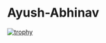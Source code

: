 # Ayush-Abhinav
[![trophy](https://github-profile-trophy.vercel.app/?username=ayushabhinav-dev&theme=onedark)](https://github.com/ryo-ma/github-profile-trophy)
